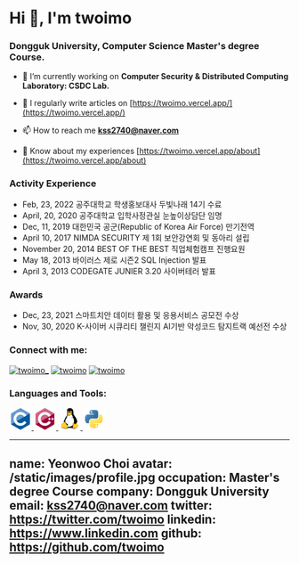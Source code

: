 <h1 align="left">Hi 👋, I'm twoimo</h1>
<h3 align="left">Dongguk University, Computer Science Master's degree Course.</h3>

- 🔭 I’m currently working on **Computer Security & Distributed Computing Laboratory: CSDC Lab.**

- 📝 I regularly write articles on [https://twoimo.vercel.app/](https://twoimo.vercel.app/)

- 📫 How to reach me **kss2740@naver.com**

- 📄 Know about my experiences [https://twoimo.vercel.app/about](https://twoimo.vercel.app/about)

<h3 align="left">Activity Experience</h3>

- Feb, 23, 2022 공주대학교 학생홍보대사 두빛나래 14기 수료
- April, 20, 2020 공주대학교 입학사정관실 눈높이상담단 임명
- Dec, 11, 2019 대한민국 공군(Republic of Korea Air Force) 만기전역
- April 10, 2017 NIMDA SECURITY 제 1회 보안강연회 및 동아리 설립
- November 20, 2014 BEST OF THE BEST 직업체험캠프 진행요원
- May 18, 2013 바이러스 제로 시즌2 SQL Injection 발표
- April 3, 2013 CODEGATE JUNIER 3.20 사이버테러 발표

<h3 align="left">Awards</h3>

- Dec, 23, 2021 스마트치안 데이터 활용 및 응용서비스 공모전 수상
- Nov, 30, 2020 K-사이버 시큐리티 챌린지 AI기반 악성코드 탐지트랙 예선전 수상

<h3 align="left">Connect with me:</h3>
<p align="left">
<a href="https://twitter.com/twoimo_" target="blank"><img align="center" src="https://raw.githubusercontent.com/rahuldkjain/github-profile-readme-generator/master/src/images/icons/Social/twitter.svg" alt="twoimo_" height="30" width="40" /></a>
<a href="https://fb.com/twoimo" target="blank"><img align="center" src="https://raw.githubusercontent.com/rahuldkjain/github-profile-readme-generator/master/src/images/icons/Social/facebook.svg" alt="twoimo" height="30" width="40" /></a>
<a href="https://instagram.com/twoimo" target="blank"><img align="center" src="https://raw.githubusercontent.com/rahuldkjain/github-profile-readme-generator/master/src/images/icons/Social/instagram.svg" alt="twoimo" height="30" width="40" /></a>
</p>

<h3 align="left">Languages and Tools:</h3>
<p align="left"> <a href="https://www.cprogramming.com/" target="_blank" rel="noreferrer"> <img src="https://raw.githubusercontent.com/devicons/devicon/master/icons/c/c-original.svg" alt="c" width="40" height="40"/> </a> <a href="https://www.w3schools.com/cpp/" target="_blank" rel="noreferrer"> <img src="https://raw.githubusercontent.com/devicons/devicon/master/icons/cplusplus/cplusplus-original.svg" alt="cplusplus" width="40" height="40"/> </a> <a href="https://www.linux.org/" target="_blank" rel="noreferrer"> <img src="https://raw.githubusercontent.com/devicons/devicon/master/icons/linux/linux-original.svg" alt="linux" width="40" height="40"/> </a> <a href="https://www.python.org" target="_blank" rel="noreferrer"> <img src="https://raw.githubusercontent.com/devicons/devicon/master/icons/python/python-original.svg" alt="python" width="40" height="40"/> </a> </p>

---
name: Yeonwoo Choi
avatar: /static/images/profile.jpg
occupation: Master's degree Course
company: Dongguk University
email: kss2740@naver.com
twitter: https://twitter.com/twoimo
linkedin: https://www.linkedin.com
github: https://github.com/twoimo
---

